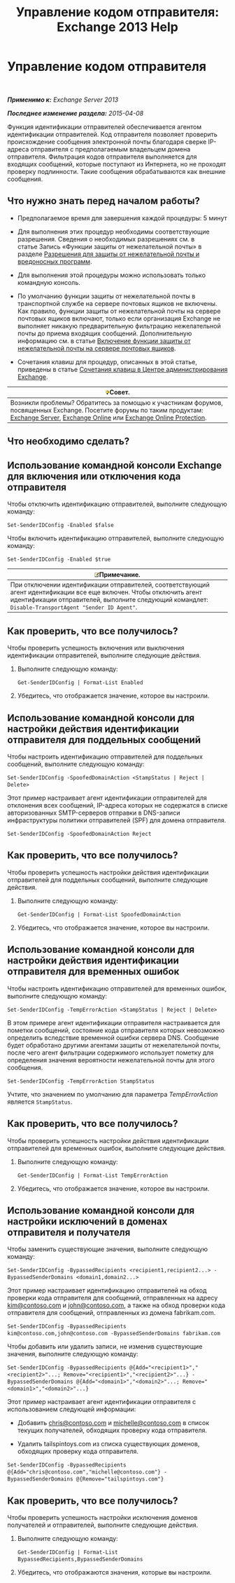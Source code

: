 ﻿---
title: 'Управление кодом отправителя: Exchange 2013 Help'
TOCTitle: Управление кодом отправителя
ms:assetid: 2e7b646a-8a66-4be7-a7c1-0bd43bb79a5b
ms:mtpsurl: https://technet.microsoft.com/ru-ru/library/Aa997136(v=EXCHG.150)
ms:contentKeyID: 50487732
ms.date: 05/22/2018
mtps_version: v=EXCHG.150
ms.translationtype: MT
---

# Управление кодом отправителя

 

_**Применимо к:** Exchange Server 2013_

_**Последнее изменение раздела:** 2015-04-08_

Функция идентификации отправителей обеспечивается агентом идентификации отправителей. Код отправителя позволяет проверить происхождение сообщения электронной почты благодаря сверке IP-адреса отправителя с предполагаемым владельцем домена отправителя. Фильтрация кодов отправителя выполняется для входящих сообщений, которые поступают из Интернета, но не проходят проверку подлинности. Такие сообщения обрабатываются как внешние сообщения.

## Что нужно знать перед началом работы?

  - Предполагаемое время для завершения каждой процедуры: 5 минут

  - Для выполнения этих процедур необходимы соответствующие разрешения. Сведения о необходимых разрешениях см. в статье Запись «Функции защиты от нежелательной почты» в разделе [Разрешения для защиты от нежелательной почты и вредоносных программ](anti-spam-and-anti-malware-permissions-exchange-2013-help.md).

  - Для выполнения этой процедуры можно использовать только командную консоль.

  - По умолчанию функции защиты от нежелательной почты в транспортной службе на сервере почтовых ящиков не включены. Как правило, функции защиты от нежелательной почты на сервере почтовых ящиков включают, только если организация Exchange не выполняет никакую предварительную фильтрацию нежелательной почты до приема входящих сообщений. Дополнительную информацию см. в статье [Включение функции защиты от нежелательной почты на сервере почтовых ящиков](enable-anti-spam-functionality-on-mailbox-servers-exchange-2013-help.md).

  - Сочетания клавиш для процедур, описанных в этой статье, приведены в статье [Сочетания клавиш в Центре администрирования Exchange](keyboard-shortcuts-in-the-exchange-admin-center-exchange-online-protection-help.md).

<table>
<thead>
<tr class="header">
<th><img src="images/Bb124558.tip(EXCHG.150).gif" title="Совет" alt="Совет" />Совет.</th>
</tr>
</thead>
<tbody>
<tr class="odd">
<td>Возникли проблемы? Обратитесь за помощью к участникам форумов, посвященных Exchange. Посетите форумы по таким продуктам: <a href="https://go.microsoft.com/fwlink/p/?linkid=60612">Exchange Server</a>, <a href="https://go.microsoft.com/fwlink/p/?linkid=267542">Exchange Online</a> или <a href="https://go.microsoft.com/fwlink/p/?linkid=285351">Exchange Online Protection</a>.</td>
</tr>
</tbody>
</table>


## Что необходимо сделать?

## Использование командной консоли Exchange для включения или отключения кода отправителя

Чтобы отключить идентификацию отправителей, выполните следующую команду:

    Set-SenderIDConfig -Enabled $false

Чтобы включить идентификацию отправителей, выполните следующую команду:

    Set-SenderIDConfig -Enabled $true

<table>
<thead>
<tr class="header">
<th><img src="images/JJ126620.note(EXCHG.150).gif" title="Примечание" alt="Примечание" />Примечание.</th>
</tr>
</thead>
<tbody>
<tr class="odd">
<td>При отключении идентификации отправителей, соответствующий агент идентификации все еще включен. Чтобы отключить агент идентификации отправителей, выполните следующий командлет: <code>Disable-TransportAgent &quot;Sender ID Agent&quot;</code>.</td>
</tr>
</tbody>
</table>


## Как проверить, что все получилось?

Чтобы проверить успешность включения или выключения идентификации отправителей, выполните следующие действия.

1.  Выполните следующую команду:
    
        Get-SenderIDConfig | Format-List Enabled

2.  Убедитесь, что отображается значение, которое вы настроили.

## Использование командной консоли для настройки действия идентификации отправителя для поддельных сообщений

Чтобы настроить идентификацию отправителей для поддельных сообщений, выполните следующую команду:

    Set-SenderIDConfig -SpoofedDomainAction <StampStatus | Reject | Delete>

Этот пример настраивает агент идентификации отправителей для отклонения всех сообщений, IP-адреса которых не содержатся в списке авторизованных SMTP-серверов отправки в DNS-записи инфраструктуры политики отправителей (SPF) для домена отправителя.

    Set-SenderIDConfig -SpoofedDomainAction Reject

## Как проверить, что все получилось?

Чтобы проверить успешность настройки действия идентификации отправителей для поддельных сообщений, выполните следующие действия.

1.  Выполните следующую команду:
    
        Get-SenderIDConfig | Format-List SpoofedDomainAction

2.  Убедитесь, что отображается значение, которое вы настроили.

## Использование командной консоли для настройки действия идентификации отправителя для временных ошибок

Чтобы настроить идентификацию отправителей для временных ошибок, выполните следующую команду:

    Set-SenderIDConfig -TempErrorAction <StampStatus | Reject | Delete>

В этом примере агент идентификации отправителя настраивается для пометки сообщений, состояние кода отправителя которых невозможно определить вследствие временной ошибки сервера DNS. Сообщение будет обработано другими агентами защиты от нежелательной почты, после чего агент фильтрации содержимого использует пометку для определения значения вероятности нежелательной почты для этого сообщения.

    Set-SenderIDConfig -TempErrorAction StampStatus

Учтите, что значением по умолчанию для параметра *TempErrorAction* является `StampStatus`.

## Как проверить, что все получилось?

Чтобы проверить успешность настройки действия идентификации отправителей для временных ошибок, выполните следующие действия.

1.  Выполните следующую команду:
    
        Get-SenderIDConfig | Format-List TempErrorAction

2.  Убедитесь, что отображается значение, которое вы настроили.

## Использование командной консоли для настройки исключений в доменах отправителя и получателя

Чтобы заменить существующие значения, выполните следующую команду:

    Set-SenderIDConfig -BypassedRecipients <recipient1,recipient2...> -BypassedSenderDomains <domain1,domain2...>

Этот пример настраивает идентификацию отправителей на обход проверки кода отправителя для сообщений, отправленных на адресу kim@contoso.com и john@contoso.com, а также на обход проверки кода отправителя для сообщений, отправленных из домена fabrikam.com.

    Set-SenderIDConfig -BypassedRecipients kim@contoso.com,john@contoso.com -BypassedSenderDomains fabrikam.com

Чтобы добавить или удалить записи, не изменив существующие значения, выполните следующую команду:

    Set-SenderIDConfig -BypassedRecipients @{Add="<recipient1>","<recipient2>"...; Remove="<recipient1>","<recipient2>"...} -BypassedSenderDomains @{Add="<domain1>","<domain2>"...; Remove="<domain1>","<domain2>"...}

Этот пример настраивает агент идентификации отправителя с использованием следующей информации:

  - Добавить chris@contoso.com и michelle@contoso.com в список текущих получателей, обходящих проверку кода отправителя.

  - Удалить tailspintoys.com из списка существующих доменов, обходящих проверку кода отправителя.

<!-- end list -->

    Set-SenderIDConfig -BypassedRecipients @{Add="chris@contoso.com","michelle@contoso.com"} -BypassedSenderDomains @{Remove="tailspintoys.com"}

## Как проверить, что все получилось?

Чтобы проверить успешность настройки исключения доменов получателей и отправителей, выполните следующие действия.

1.  Выполните следующую команду:
    
        Get-SenderIDConfig | Format-List BypassedRecipients,BypassedSenderDomains

2.  Убедитесь, что отображаются значения, которые вы настроили.


